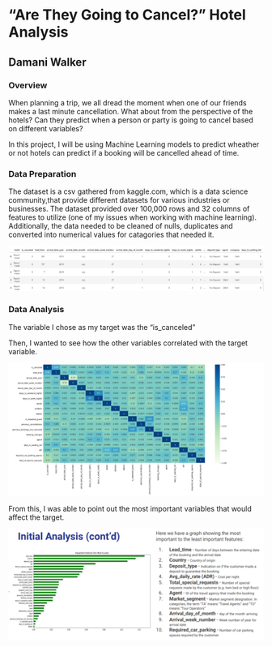 # “Are They Going to Cancel?” Hotel Analysis
## Damani Walker


### Overview

When planning a trip, we all dread the moment when one of our friends makes a
last minute cancellation.
What about from the perspective of the hotels?
Can they predict when a person or party is going to cancel based on different
variables?

In this project, I will be using Machine Learning models to predict wheather or not hotels can predict if a booking will be cancelled ahead of time.

### Data Preparation

The dataset is a csv gathered from kaggle.com, which is a data science community,that provide different datasets for various industries or businesses.
The dataset provided over 100,000 rows and 32 columns of features to utilize (one of my issues when working with machine
learning). Additionally, the data needed to be cleaned of nulls, duplicates and converted into numerical values for catagories that needed it.

![alt text](https://github.com/DamaniW/FinalProject/blob/main/Images/raw_data.PNG?raw=true)

### Data Analysis

The variable I chose as my target was the “is_canceled”

Then, I wanted to see how the other variables correlated with the target variable.

![alt text](https://github.com/DamaniW/FinalProject/blob/main/Images/CorrelationMap.PNG?raw=true)

From this, I was able to point out the most important variables that would affect the target.

![alt text](https://github.com/DamaniW/FinalProject/blob/main/Images/important_features.png?raw=true)
